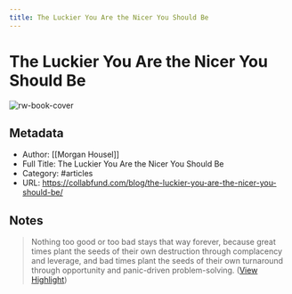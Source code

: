 ```yaml
---
title: The Luckier You Are the Nicer You Should Be
---
```

# The Luckier You Are the Nicer You Should Be

![rw-book-cover](https://www.collaborativefund.com/assets/images/apple-touch-icon.png)

## Metadata
- Author: [[Morgan Housel]]
- Full Title: The Luckier You Are the Nicer You Should Be
- Category: #articles
- URL: https://collabfund.com/blog/the-luckier-you-are-the-nicer-you-should-be/

## Notes
> Nothing too good or too bad stays that way forever, because great times plant the seeds of their own destruction through complacency and leverage, and bad times plant the seeds of their own turnaround through opportunity and panic-driven problem-solving. ([View Highlight](https://read.readwise.io/read/01gwjvmw1ycgq7c0dmdrw9pz1w))

